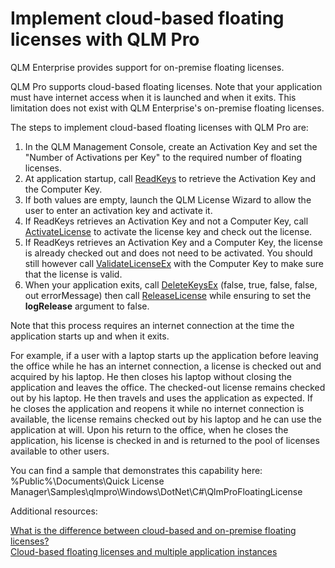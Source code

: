 # Implement cloud-based floating licenses with QLM Pro

QLM Enterprise provides support for on-premise floating licenses.

QLM Pro supports cloud-based floating licenses. Note that your application must have internet access when it is launched and when it exits. This limitation does not exist with QLM Enterprise's on-premise floating licenses.

The steps to implement cloud-based floating licenses with QLM Pro are:

1. In the QLM Management Console, create an Activation Key and set the "Number of Activations per Key" to the required number of floating licenses.
2. At application startup, call [ReadKeys](../api-reference/qlmlicense/client-side-methods/readkeys.md) to retrieve the Activation Key and the Computer Key.
3. If both values are empty, launch the QLM License Wizard to allow the user to enter an activation key and activate it.
4. If ReadKeys retrieves an Activation Key and not a Computer Key, call [ActivateLicense](../api-reference/qlmlicense/application-methods/activatelicense.md) to activate the license key and check out the license.
5. If ReadKeys retrieves an Activation Key and a Computer Key, the license is already checked out and does not need to be activated. You should still however call [ValidateLicenseEx](../api-reference/qlmlicense/client-side-methods/validatelicenseex.md) with the Computer Key to make sure that the license is valid.
6. When your application exits, call [DeleteKeysEx](../api-reference/qlmlicense/client-side-methods/deletekeysex.md) (false, true, false, false, out errorMessage) then call [ReleaseLicense](../api-reference/qlmlicense/application-methods/releaselicense.md) while ensuring to set the **logRelease** argument to false.

Note that this process requires an internet connection at the time the application starts up and when it exits.

For example, if a user with a laptop starts up the application before leaving the office while he has an internet connection, a license is checked out and acquired by his laptop. He then closes his laptop without closing the application and leaves the office. The checked-out license remains checked out by his laptop. He then travels and uses the application as expected. If he closes the application and reopens it while no internet connection is available, the license remains checked out by his laptop and he can use the application at will. Upon his return to the office, when he closes the application, his license is checked in and is returned to the pool of licenses available to other users.

You can find a sample that demonstrates this capability here:\
%Public%\Documents\Quick License Manager\Samples\qlmpro\Windows\DotNet\C#\QlmProFloatingLicense

Additional resources:

[What is the difference between cloud-based and on-premise floating licenses?](what-is-the-difference-between-cloud-based-and-on-premise-floating-licenses.md)\
[Cloud-based floating licenses and multiple application instances](cloud-based-floating-licenses-and-multiple-application-instances.md)
